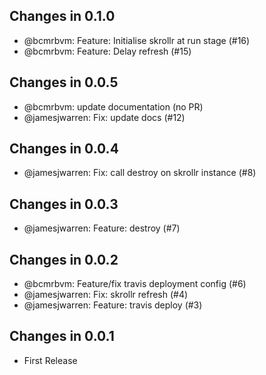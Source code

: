 ## Changes in 0.1.0

 * @bcmrbvm: Feature: Initialise skrollr at run stage (#16)
 * @bcmrbvm: Feature: Delay refresh (#15)

## Changes in 0.0.5

 * @bcmrbvm: update documentation (no PR)
 * @jamesjwarren: Fix: update docs (#12)

## Changes in 0.0.4

 * @jamesjwarren: Fix: call destroy on skrollr instance (#8)

## Changes in 0.0.3

 * @jamesjwarren: Feature: destroy (#7)

## Changes in 0.0.2

 * @bcmrbvm: Feature/fix travis deployment config (#6)
 * @jamesjwarren: Fix: skrollr refresh (#4)
 * @jamesjwarren: Feature: travis deploy (#3)

## Changes in 0.0.1

 * First Release


